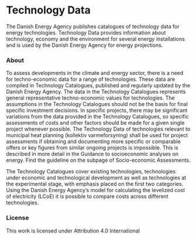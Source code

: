 # Technology Data

The Danish Energy Agency publishes catalogues of technology data for energy technologies. Technology Data provides information about technology, economy and the environment for several energy installations and is used by the Danish Energy Agency for energy projections.

### About
To assess developments in the climate and energy sector, there is a need for techno-economic data for a range of technologies. These data are compiled in Technology Catalogues, published and regularly updated by the Danish Energy Agency. The data in the Technology Catalogues represents general representative techno-economic values for technologies. The assumptions in the Technology Catalogues should not be the basis for final specific investment decisions. In specific projects, there may be significant variations from the data provided in the Technology Catalogues, so specific assessments of costs and other factors should be made for a given single project whenever possible. The Technology Data of technologies relevant to municipal heat planning (kollektiv varmeforsyning) shall be used for project assessments if obtaining and documenting more specific or comparable offers or key figures from similar ongoing projects is impossible. This is described in more detail in the Guidance to socioeconomic analyses on energy. Find the guideline on the subpage of Socio-economic Assessments.

The Technology Catalogues cover existing technologies, technologies under economic and technological development as well as technologies at the experimental stage, with emphasis placed on the first two categories. 
Using the Danish Energy Agency’s model for calculating the levelized cost of electricity (LCoE) it is possible to compare costs across different technologies. 

### License
This work is licensed under Attribution 4.0 International 
